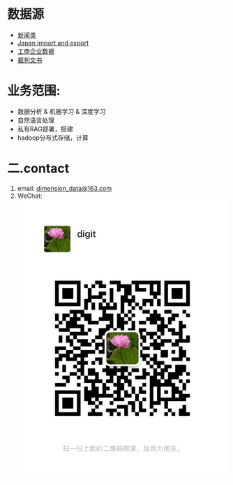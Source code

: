 # 数据源

* [新闻类](./news.md)
* [Japan import and export](./japanio.md)
* [工商企业数据](./company.md)
* [裁判文书](./cpws.md)



# 业务范围:
* 数据分析 & 机器学习 & 深度学习
* 自然语言处理
* 私有RAG部署，搭建
* hadoop分布式存储，计算


# 二.contact

1. email: [dimension\_data@163.com](mailto:dimension_data@163.com)
2. WeChat:<br>
![](./imgs/wechat.jpeg)
